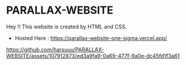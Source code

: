# PARALLAX-WEBSITE
Hey !! This website is created by HTML and CSS.
* Hosted Here : https://parallax-website-one-sigma.vercel.app/

https://github.com/harsuuu/PARALLAX-WEBSITE/assets/107912873/ed3a9fa9-0a69-477f-9a0e-dc45fd1f3a61
